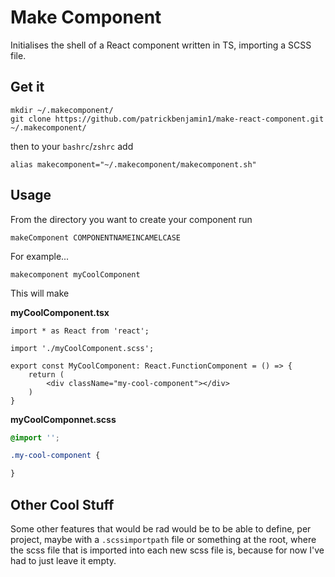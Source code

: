 # Make Component

Initialises the shell of a React component written in TS, importing a SCSS file.

## Get it

```
mkdir ~/.makecomponent/
git clone https://github.com/patrickbenjamin1/make-react-component.git ~/.makecomponent/
```

then to your `bashrc`/`zshrc` add

```
alias makecomponent="~/.makecomponent/makecomponent.sh"
```

## Usage

From the directory you want to create your component run

```
makeComponent COMPONENTNAMEINCAMELCASE
```

For example...

```
makecomponent myCoolComponent
```

This will make

**myCoolComponent.tsx**
```tsx
import * as React from 'react';

import './myCoolComponent.scss';

export const MyCoolComponent: React.FunctionComponent = () => {
    return (
        <div className="my-cool-component"></div>
    )
}
```

**myCoolComponnet.scss**
```scss
@import '';

.my-cool-component {

}
```

## Other Cool Stuff

Some other features that would be rad would be to be able to define, per project, maybe with a `.scssimportpath` file or something at the root, where the scss file that is imported into each new scss file is, because for now I've had to just leave it empty.
